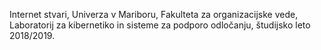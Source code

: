 Internet stvari, Univerza v Mariboru, Fakulteta za organizacijske vede,
Laboratorij za kibernetiko in sisteme za podporo odločanju, študijsko leto 2018/2019.